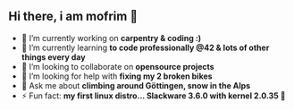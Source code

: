 ## Hi there, i am mofrim 👋

<!--
**mofrim/mofrim** is a ✨ _special_ ✨ repository because its `README.md` (this file) appears on your GitHub profile.

Here are some ideas to get you started:

-->
- 🔭 I’m currently working on **carpentry & coding :)**
- 🌱 I’m currently learning **to code professionally @42 & lots of other things
  every day**
- 👯 I’m looking to collaborate on **opensource projects**
- 🤔 I’m looking for help with **fixing my 2 broken bikes**
- 💬 Ask me about **climbing around Göttingen, snow in the Alps**
- ⚡ Fun fact: **my first linux distro... Slackware 3.6.0 with kernel 2.0.35 🤯**
